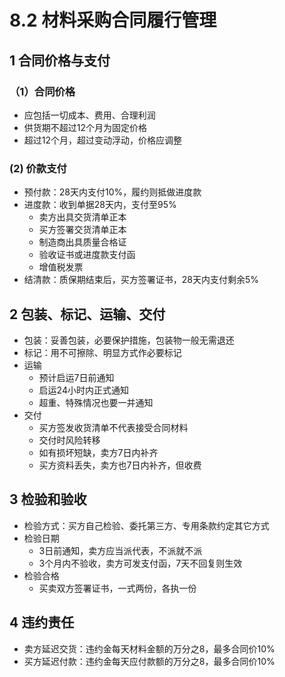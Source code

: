 # 8.2 材料采购合同履行管理

## 1 合同价格与支付

### （1）合同价格

* 应包括一切成本、费用、合理利润
* 供货期不超过12个月为固定价格
* 超过12个月，超过变动浮动，价格应调整

### (2) 价款支付

* 预付款：28天内支付10%，履约则抵做进度款
* 进度款：收到单据28天内，支付至95%
  * 卖方出具交货清单正本
  * 买方签署交货清单正本
  * 制造商出具质量合格证
  * 验收证书或进度款支付函
  * 增值税发票
* 结清款：质保期结束后，买方签署证书，28天内支付剩余5%

## 2 包装、标记、运输、交付

* 包装：妥善包装，必要保护措施，包装物一般无需退还
* 标记：用不可擦除、明显方式作必要标记
* 运输
  * 预计启运7日前通知
  * 启运24小时内正式通知
  * 超重、特殊情况也要一并通知
* 交付
  * 买方签发收货清单不代表接受合同材料
  * 交付时风险转移
  * 如有损坏短缺，卖方7日内补齐
  * 买方资料丢失，卖方也7日内补齐，但收费

## 3 检验和验收

* 检验方式：买方自己检验、委托第三方、专用条款约定其它方式
* 检验日期
  * 3日前通知，卖方应当派代表，不派就不派
  * 3个月内不验收，卖方可发支付函，7天不回复则生效
* 检验合格
  * 买卖双方签署证书，一式两份，各执一份

## 4 违约责任

* 卖方延迟交货：违约金每天材料金额的万分之8，最多合同价10%
* 买方延迟付款：违约金每天应付款额的万分之8，最多合同价10%

